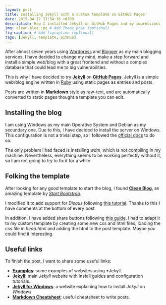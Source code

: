```yaml
---
layout: post
title: Installing Jekyll with a custom template on GitHub Pages
date: 2015-04-17 17:34:16 +0200
description: How I installed Jekyll on GitHub Pages and my impressions
img: clean-blog.jpg # Add Image post (optional)
fig-caption: # Add figcaption (optional)
tags: [Jekyll, Template, GitHub]
---
```


After almost seven years using [Wordpress][wordpress-url] and [Blogger][blogger-url] as my main blogging services, I have decided to change my mind, make a step forward and install a simple web/blog with a great frontend and without a complex database that could lead me to big vulnerabilities.

This is why I have decided to try **[Jekyll][jekyll-url]** on **[GitHub Pages][github-pages-url]**. Jekyll is a simple web/blog engine written in [Ruby][ruby-url] using static pages as entries and posts.

Posts are written in **[Markdown][markdown-url]** style as raw-text, and are automatically converted to static pages thought a template you can edit.

## Installing the blog

I am using Windows as my main Operative System and Debian as my secundary one. Due to this, I have decided to install the server on Windows. This configuration is not a trivial step, so I followed the [official docs][official-docs-url] to do so.

The only problem I had faced is installing *wdm*, which is not compiling in my machine. Nevertheless, everything seems to be working perfectly without it, so I am not going to try to fix it for a while.

## Folking the template

After looking for any good template to start the blog, I found **[Clean Blog][clean-url]**, an amazing template by *[Start Bootstrap][start-url]*.

I modified it to add support for *Disqus* following [this tutorial][disqus-url]. Thanks to this I have comments at the bottom of every post.

In addition, I have added share buttons following [this guide][share-url]. I had to adapt it to my custom template by creating some new css and html files, loading the css file in *head.html* and adding the html to the post template. Maybe you could find it interesting.

## Useful links

To finish the post, I want to share some useful links:


* **[Examples][examples-url]**: some examples of websites using *Jekyll.
* **[Jekyll][jekyll-url]**: main *Jekyll* website with install guides and configuration tutorials.
* **[Jekyll for Windows][official-docs-url]**: a website explaining how to install *Jekyll* on *Windows*
* **[Markdown Cheatsheet][markdown-cheatsheet-url]**: useful cheatsheet to write posts.


[wordpress-url]: https://www.wordpress.com/
[blogger-url]: https://www.blogger.com/
[jekyll-url]: http://jekyllrb.com/
[github-pages-url]: https://pages.github.com/
[ruby-url]: https://www.ruby-lang.org
[markdown-url]: http://daringfireball.net/projects/markdown/
[official-docs-url]: http://jekyll-windows.juthilo.com/
[clean-url]: http://startbootstrap.com/template-overviews/clean-blog/
[start-url]: http://startbootstrap.com/
[examples-url]: https://github.com/jekyll/jekyll/wiki/Sites
[markdown-cheatsheet-url]: https://github.com/adam-p/markdown-here/wiki/Markdown-Cheatsheet
[disqus-url]: https://help.disqus.com/customer/portal/articles/472138-jekyll-installation-instructions
[share-url]: http://codingtips.kanishkkunal.in/share-buttons-jekyll/